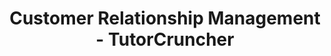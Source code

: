 ---
layout: features
title: Customer Relationship Management - TutorCruncher
short_title: Customer Relationship Management
description:
permalink: /features/crm/
---